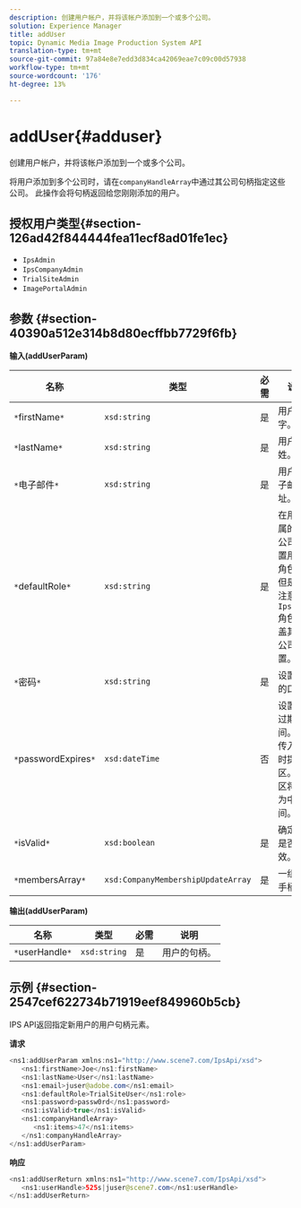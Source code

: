 ```yaml
---
description: 创建用户帐户，并将该帐户添加到一个或多个公司。
solution: Experience Manager
title: addUser
topic: Dynamic Media Image Production System API
translation-type: tm+mt
source-git-commit: 97a84e8e7edd3d834ca42069eae7c09c00d57938
workflow-type: tm+mt
source-wordcount: '176'
ht-degree: 13%

---
```



# addUser{#adduser}

创建用户帐户，并将该帐户添加到一个或多个公司。

将用户添加到多个公司时，请在`companyHandleArray`中通过其公司句柄指定这些公司。 此操作会将句柄返回给您刚刚添加的用户。

## 授权用户类型{#section-126ad42f844444fea11ecf8ad01fe1ec}

* `IpsAdmin`
* `IpsCompanyAdmin`
* `TrialSiteAdmin`
* `ImagePortalAdmin`

## 参数 {#section-40390a512e314b8d80ecffbb7729f6fb}

**输入(addUserParam)**

| 名称 | 类型 | 必需 | 说明 |
|---|---|---|---|
| `*`firstName`*` | `xsd:string` | 是 | 用户的名字。 |
| `*`lastName`*` | `xsd:string` | 是 | 用户的姓。 |
| `*`电子邮件`*` | `xsd:string` | 是 | 用户的电子邮件地址。 |
| `*`defaultRole`*` | `xsd:string` | 是 | 在用户所属的每个公司中设置用户的角色。 但是，请注意，`IpsAdmin`角色将覆盖其他每公司设置。 |
| `*`密码`*` | `xsd:string` | 是 | 设置用户的口令 |
| `*`passwordExpires`*` | `xsd:dateTime` | 否 | 设置密码过期时间。 在传入请求时提供时区。 时区将调整为中央时间。 |
| `*`isValid`*` | `xsd:boolean` | 是 | 确定用户是否有效。 |
| `*`membersArray`*` | `xsd:CompanyMembershipUpdateArray` | 是 | 一组公司手柄。 |

**输出(addUserParam)**

| 名称 | 类型 | 必需 | 说明 |
|---|---|---|---|
| `*`userHandle`*` | `xsd:string` | 是 | 用户的句柄。 |

## 示例 {#section-2547cef622734b71919eef849960b5cb}

IPS API返回指定新用户的用户句柄元素。

**请求**

```java
<ns1:addUserParam xmlns:ns1="http://www.scene7.com/IpsApi/xsd">
   <ns1:firstName>Joe</ns1:firstName>
   <ns1:lastName>User</ns1:lastName>
   <ns1:email>juser@adobe.com</ns1:email>
   <ns1:defaultRole>TrialSiteUser</ns1:role>
   <ns1:password>passw0rd</ns1:password>
   <ns1:isValid>true</ns1:isValid>
   <ns1:companyHandleArray>
      <ns1:items>47</ns1:items>
   </ns1:companyHandleArray>
</ns1:addUserParam>
```

**响应**

```java
<ns1:addUserReturn xmlns:ns1="http://www.scene7.com/IpsApi/xsd">
   <ns1:userHandle>525s|juser@scene7.com</ns1:userHandle>
</ns1:addUserReturn>
```

